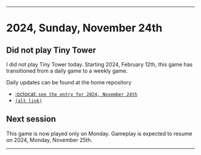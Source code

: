 
***

# 2024, Sunday, November 24th

## Did not play Tiny Tower

<!-- TODO: For each weekly entry, make sure the date is correct. The day of the week should be modified in 4 places !-->

I did not play Tiny Tower today. Starting 2024, February 12th, this game has transitioned from a daily game to a weekly game.

Daily updates can be found at the home repository

- [:octocat: `see the entry for 2024, November 24th`](https://github.com/seanpm2001/SeansLifeArchive_Images_TinyTower/tree/master/tiny%20tower/2024/11_November/24/) 
- [`(alt link)`](/tiny%20tower/2024/11_November/24/)

## Next session

This game is now played only on Monday. Gameplay is expected to resume on 2024, Monday, November 25th.

***
